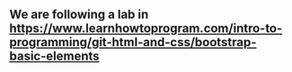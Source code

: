 ## We are following a lab in https://www.learnhowtoprogram.com/intro-to-programming/git-html-and-css/bootstrap-basic-elements
